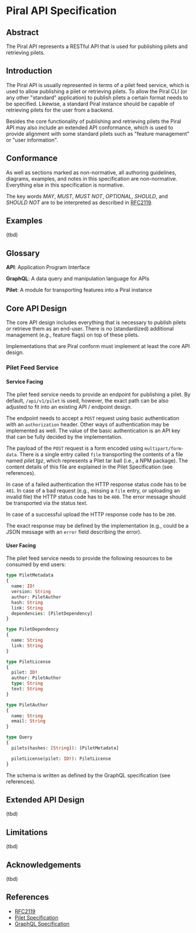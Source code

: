 # Piral API Specification

## Abstract

The Piral API represents a RESTful API that is used for publishing pilets and retrieving pilets.

## Introduction

The Piral API is usually represented in terms of a pilet feed service, which is used to allow publishing a pilet or retrieving pilets. To allow the Piral CLI (or any other "standard" application) to publish pilets a certain format needs to be specified. Likewise, a standard Piral instance should be capable of retrieving pilets for the user from a backend.

Besides the core functionality of publishing and retrieving pilets the Piral API may also include an extended API conformance, which is used to provide alignment with some standard pilets such as "feature management" or "user information".

## Conformance

As well as sections marked as non-normative, all authoring guidelines, diagrams, examples, and notes in this specification are non-normative. Everything else in this specification is normative.

The key words *MAY*, *MUST*, *MUST NOT*, *OPTIONAL*, *SHOULD*, and *SHOULD NOT* are to be interpreted as described in [RFC2119](https://tools.ietf.org/html/rfc2119).

## Examples

(tbd)

## Glossary

**API**: Application Program Interface

**GraphQL**: A data query and manipulation language for APIs

**Pilet**: A module for transporting features into a Piral instance

## Core API Design

The core API design includes everything that is necessary to publish pilets or retrieve them as an end-user. There is no (standardized) additional management (e.g., feature flags) on top of these pilets.

Implementations that are Piral conform must implement at least the core API design.

### Pilet Feed Service

#### Service Facing

The pilet feed service needs to provide an endpoint for publishing a pilet. By default, `/api/v1/pilet` is used, however, the exact path can be also adjusted to fit into an existing API / endpoint design.

The endpoint needs to accept a `POST` request using basic authentication with an `authorization` header. Other ways of authentication may be implemented as well. The value of the basic authentication is an API key that can be fully decided by the implementation.

The payload of the `POST` request is a form encoded using `multipart/form-data`. There is a single entry called `file` transporting the contents of a file named *pilet.tgz*, which represents a Pilet tar ball (i.e., a NPM package). The content details of this file are explained in the Pilet Specification (see references).

In case of a failed authentication the HTTP response status code has to be `401`. In case of a bad request (e.g., missing a `file` entry, or uploading an invalid file) the HTTP status code has to be `400`. The error message should be transported via the status text.

In case of a successful upload the HTTP response code has to be `200`.

The exact response may be defined by the implementation (e.g., could be a JSON message with an `error` field describing the error).

#### User Facing

The pilet feed service needs to provide the following resources to be consumed by end users:

```graphql
type PiletMetadata
{
  name: ID!
  version: String
  author: PiletAuthor
  hash: String
  link: String
  dependencies: [PiletDependency]
}

type PiletDependency
{
  name: String
  link: String
}

type PiletLicense
{
  pilet: ID!
  author: PiletAuthor
  type: String
  text: String
}

type PiletAuthor
{
  name: String
  email: String
}

type Query
{
  pilets(hashes: [String]): [PiletMetadata]

  piletLicense(pilet: ID!): PiletLicense
}
```

The schema is written as defined by the GraphQL specification (see references).

## Extended API Design

(tbd)

## Limitations

(tbd)

## Acknowledgements

(tbd)

## References

* [RFC2119](https://tools.ietf.org/html/rfc2119)
* [Pilet Specification](https://docs.piral.io/specifications/pilet)
* [GraphQL Specification](https://graphql.github.io/graphql-spec/)
